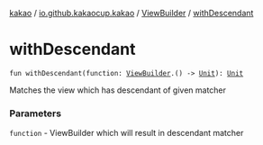 [kakao](../../index.md) / [io.github.kakaocup.kakao](../index.md) / [ViewBuilder](index.md) / [withDescendant](./with-descendant.md)

# withDescendant

`fun withDescendant(function: `[`ViewBuilder`](index.md)`.() -> `[`Unit`](https://kotlinlang.org/api/latest/jvm/stdlib/kotlin/-unit/index.html)`): `[`Unit`](https://kotlinlang.org/api/latest/jvm/stdlib/kotlin/-unit/index.html)

Matches the view which has descendant of given matcher

### Parameters

`function` - ViewBuilder which will result in descendant matcher